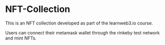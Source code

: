 # NFT-Collection

This is an NFT collection developed as part of the learnweb3.io course. 

Users can connect their metamask wallet through the rinkeby test network and mint NFTs. 

